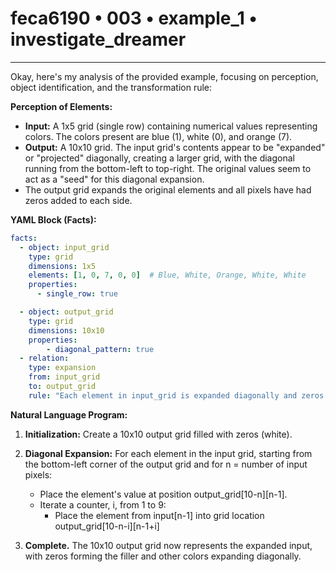 # feca6190 • 003 • example_1 • investigate_dreamer

---
Okay, here's my analysis of the provided example, focusing on perception, object identification, and the transformation rule:

**Perception of Elements:**

*   **Input:** A 1x5 grid (single row) containing numerical values representing colors. The colors present are blue (1), white (0), and orange (7).
*   **Output:** A 10x10 grid. The input grid's contents appear to be "expanded" or "projected" diagonally, creating a larger grid, with the diagonal running from the bottom-left to top-right. The original values seem to act as a "seed" for this diagonal expansion.
* The output grid expands the original elements and all pixels have had zeros added to each side.

**YAML Block (Facts):**



```yaml
facts:
  - object: input_grid
    type: grid
    dimensions: 1x5
    elements: [1, 0, 7, 0, 0]  # Blue, White, Orange, White, White
    properties:
      - single_row: true

  - object: output_grid
    type: grid
    dimensions: 10x10
    properties:
        - diagonal_pattern: true
  - relation:
    type: expansion
    from: input_grid
    to: output_grid
    rule: "Each element in input_grid is expanded diagonally and zeros added to the side of each pixel to make a 10 x 10 grid"
```



**Natural Language Program:**

1.  **Initialization:** Create a 10x10 output grid filled with zeros (white).

2.  **Diagonal Expansion:** For each element in the input grid, starting from the bottom-left corner of the output grid and for n = number of input pixels:
    *   Place the element's value at position output\_grid\[10-n]\[n-1].
    *   Iterate a counter, i, from 1 to 9:
        *   Place the element from input[n-1] into grid location output\_grid\[10-n-i]\[n-1+i]

3.  **Complete.** The 10x10 output grid now represents the expanded input, with zeros forming the filler and other colors expanding diagonally.


